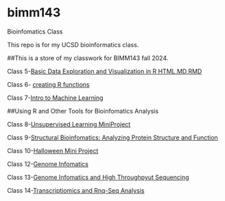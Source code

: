 # bimm143
Bioinfomatics Class



This repo is for my UCSD bioinformatics class. 

##This is a store of my classwork for BIMM143 fall 2024.


Class 5-[Basic Data Exploration and Visualization in R HTML,MD,RMD](https://github.com/Atzhu/bimm143/blob/main/class05/lab5_files/Lab5.md)

Class 6- [creating R functions](https://github.com/Atzhu/bimm143/blob/main/class06/class06.md)

Class 7-[Intro to Machine Learning](https://github.com/Atzhu/bimm143/blob/main/class07/class07.md)



##Using R and Other Tools for Bioinfomatics Analysis


Class 8-[Unsupervised Learning MiniProject](https://github.com/Atzhu/bimm143/blob/main/Class08/Mini-Project.md)

Class 9-[Structural Bioinfomatics: Analyzing Protein Structure and Function](https://github.com/Atzhu/bimm143/blob/main/class09/class09.md)

Class 10-[Halloween Mini Project](https://github.com/Atzhu/bimm143/blob/main/Class10/Halloween-Mini-Project.md)

Class 12-[Genome Infomatics](https://github.com/Atzhu/bimm143/blob/main/class12/Class12HW.md)

Class 13-[Genome Infomatics and High Throughpyut Sequencing](https://github.com/Atzhu/bimm143/blob/main/Class%2013/class-13.md)

Class 14-[Transcriptiomics and Rnq-Seq Analysis](https://github.com/Atzhu/bimm143/blob/main/class14/Class14.md)
